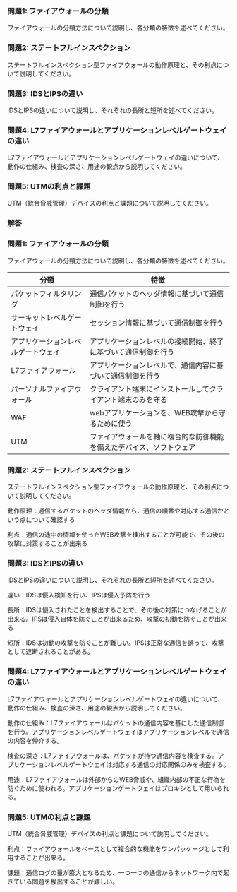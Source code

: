 ### 問題1: ファイアウォールの分類

ファイアウォールの分類方法について説明し、各分類の特徴を述べてください。

### 問題2: ステートフルインスペクション

ステートフルインスペクション型ファイアウォールの動作原理と、その利点について説明してください。

### 問題3: IDSとIPSの違い

IDSとIPSの違いについて説明し、それぞれの長所と短所を述べてください。

### 問題4: L7ファイアウォールとアプリケーションレベルゲートウェイの違い

L7ファイアウォールとアプリケーションレベルゲートウェイの違いについて、動作の仕組み、検査の深さ、用途の観点から説明してください。

### 問題5: UTMの利点と課題

UTM（統合脅威管理）デバイスの利点と課題について説明してください。


### 解答

### 問題1: ファイアウォールの分類

ファイアウォールの分類方法について説明し、各分類の特徴を述べてください。

| 分類                               | 特徴                                                                 |
| ---------------------------------- | -------------------------------------------------------------------- |
| パケットフィルタリング             | 通信パケットのヘッダ情報に基づいて通信制御を行う                     |
| サーキットレベルゲートウェイ       | セッション情報に基づいて通信制御を行う                               |
| アプリケーションレベルゲートウェイ | アプリケーションレベルの接続開始、終了に基づいて通信制御を行う       |
| L7ファイアウォール                 | アプリケーションレベルで、通信内容に基づいて通信制御を行う           |
| パーソナルファイアウォール         | クライアント端末にインストールしてクライアント端末のみを守る         |
| WAF                                | webアプリケーションを、WEB攻撃から守るために使う                     |
| UTM                                | ファイアウォールを軸に複合的な防御機能を備えたデバイス、ソフトウェア |

### 問題2: ステートフルインスペクション

ステートフルインスペクション型ファイアウォールの動作原理と、その利点について説明してください。

動作原理：通信するパケットのヘッダ情報から、通信の順番や対応する通信かという点について確認する

利点：通信の途中の情報を使ったWEB攻撃を検出することが可能で、その後の攻撃に対策することが出来る

### 問題3: IDSとIPSの違い

IDSとIPSの違いについて説明し、それぞれの長所と短所を述べてください。

違い：IDSは侵入検知を行い、IPSは侵入予防を行う

長所：IDSは侵入されたことを検出することで、その後の対策につなげることが出来る。IPSは侵入自体を防ぐことが出来るため、攻撃の初動を防ぐことが出来る

短所：IDSは初動の攻撃を防ぐことが難しい。IPSは正常な通信を誤って、攻撃として遮断されることがある。

### 問題4: L7ファイアウォールとアプリケーションレベルゲートウェイの違い

L7ファイアウォールとアプリケーションレベルゲートウェイの違いについて、動作の仕組み、検査の深さ、用途の観点から説明してください。

動作の仕組み：L7ファイアウォールはパケットの通信内容を基にした通信制御を行う。アプリケーションレベルゲートウェイはアプリケーションレベルで通信の内容を仲介する。

検査の深さ：L7ファイアウォールは、パケットが持つ通信内容を検査する。アプリケーションレベルゲートウェイは対応する通信の対応関係のみを検査する。

用途：L7ファイアウォールは外部からのWEB脅威や、組織内部の不正な行為を防ぐために使われる。アプリケーションゲートウェイはプロキシとして用いられる。

### 問題5: UTMの利点と課題

UTM（統合脅威管理）デバイスの利点と課題について説明してください。

利点：ファイアウォールをベースとして複合的な機能をワンパッケージとして利用することが出来る。

課題：通信ログの量が膨大となるため、一つ一つの通信からネットワーク内で起きている問題を検出することが難しい。
